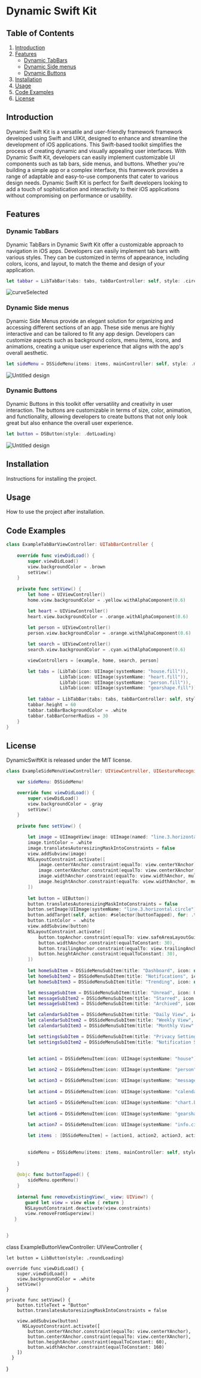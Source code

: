 # Dynamic Swift Kit

## Table of Contents
1. [Introduction](#introduction)
2. [Features](#features)
    - [Dynamic TabBars](#dynamic-tabbars)
    - [Dynamic Side menus](#dynamic-side-menus)
    - [Dynamic Buttons](#dynamic-buttons)
4. [Installation](#installation)
5. [Usage](#usage)
6. [Code Examples](#code-examples)
7. [License](#license)

## Introduction

Dynamic Swift Kit is a versatile and user-friendly framework framework developed using Swift and UIKit, designed to enhance and streamline the development of iOS applications. This Swift-based toolkit simplifies the process of creating dynamic and visually appealing user interfaces. With Dynamic Swift Kit, developers can easily implement customizable UI components such as tab bars, side menus, and buttons. Whether you're building a simple app or a complex interface, this framework provides a range of adaptable and easy-to-use components that cater to various design needs. Dynamic Swift Kit is perfect for Swift developers looking to add a touch of sophistication and interactivity to their iOS applications without compromising on performance or usability.

## Features

### Dynamic TabBars

Dynamic TabBars in Dynamic Swift Kit offer a customizable approach to navigation in iOS apps. Developers can easily implement tab bars with various styles. They can be customized in terms of appearance, including colors, icons, and layout, to match the theme and design of your application.

```swift    
let tabbar = LibTabBar(tabs: tabs, tabBarController: self, style: .circle)
```
![curveSelected](https://github.com/Khasanli/DynamicSwiftKit/assets/47345666/65853548-7bb7-42a8-bcf1-db9eb64adc2d)

### Dynamic Side menus

Dynamic Side Menus provide an elegant solution for organizing and accessing different sections of an app. These side menus are highly interactive and can be tailored to fit any app design. Developers can customize aspects such as background colors, menu items, icons, and animations, creating a unique user experience that aligns with the app's overall aesthetic.

```swift    
let sideMenu = DSSideMenu(items: items, mainController: self, style: .minimizable)
```
![Untitled design](https://github.com/Khasanli/DynamicSwiftKit/assets/47345666/219ae1a6-5d14-4c50-8c64-cd059c1d37b4)


### Dynamic Buttons

Dynamic Buttons in this toolkit offer versatility and creativity in user interaction. The buttons are customizable in terms of size, color, animation, and functionality, allowing developers to create buttons that not only look great but also enhance the overall user experience.

```swift    
let button = DSButton(style: .dotLoading)
```
![Untitled design](https://github.com/Khasanli/DynamicSwiftKit/assets/47345666/3a394743-fa1f-4886-a536-e13f8cd3169e)

## Installation
Instructions for installing the project.

## Usage
How to use the project after installation.

## Code Examples
```swift
class ExampleTabBarViewController: UITabBarController {
    
    override func viewDidLoad() {
        super.viewDidLoad()
        view.backgroundColor = .brown
        setView()
    }
    
    private func setView() {
        let home = UIViewController()
        home.view.backgroundColor = .yellow.withAlphaComponent(0.6)

        let heart = UIViewController()
        heart.view.backgroundColor = .orange.withAlphaComponent(0.6)
        
        let person = UIViewController()
        person.view.backgroundColor = .orange.withAlphaComponent(0.6)

        let search = UIViewController()
        search.view.backgroundColor = .cyan.withAlphaComponent(0.6)

        viewControllers = [example, home, search, person]

        let tabs = [LibTab(icon: UIImage(systemName: "house.fill")),
                    LibTab(icon: UIImage(systemName: "heart.fill")),
                    LibTab(icon: UIImage(systemName: "person.fill")),
                    LibTab(icon: UIImage(systemName: "gearshape.fill"))]
                    
        let tabbar = LibTabBar(tabs: tabs, tabBarController: self, style: .circle)
        tabbar.height = 60
        tabbar.tabBarBackgroundColor = .white
        tabbar.tabBarCornerRadius = 30
    }
}
```

## License

DynamicSwiftKit is released under the MIT license.


```swift
class ExampleSideMenuViewController: UIViewController, UIGestureRecognizerDelegate {

    var sideMenu: DSSideMenu!

    override func viewDidLoad() {
        super.viewDidLoad()
        view.backgroundColor = .gray
        setView()
    }
    
    private func setView() {

        let image = UIImageView(image: UIImage(named: "line.3.horizontal.circle")?.withRenderingMode(.alwaysTemplate))
        image.tintColor = .white
        image.translatesAutoresizingMaskIntoConstraints = false
        view.addSubview(image)
        NSLayoutConstraint.activate([
            image.centerYAnchor.constraint(equalTo: view.centerYAnchor),
            image.centerXAnchor.constraint(equalTo: view.centerXAnchor),
            image.widthAnchor.constraint(equalTo: view.widthAnchor, multiplier: 1/2),
            image.heightAnchor.constraint(equalTo: view.widthAnchor, multiplier: 1/2)
        ])
        
        let button = UIButton()
        button.translatesAutoresizingMaskIntoConstraints = false
        button.setImage(UIImage(systemName: "line.3.horizontal.circle")?.withRenderingMode(.alwaysTemplate), for: .normal)
        button.addTarget(self, action: #selector(buttonTapped), for: .touchUpInside)
        button.tintColor = .white
        view.addSubview(button)
        NSLayoutConstraint.activate([
            button.topAnchor.constraint(equalTo: view.safeAreaLayoutGuide.topAnchor, constant: 10),
            button.widthAnchor.constraint(equalToConstant: 30),
            button.trailingAnchor.constraint(equalTo: view.trailingAnchor, constant: -20),
            button.heightAnchor.constraint(equalToConstant: 30),
        ])
        
        let homeSubItem = DSSideMenuSubItem(title: "Dashboard", icon: nil, action: {print("Dashboard")})
        let homeSubItem2 = DSSideMenuSubItem(title: "Notifications", icon: nil, action: {print("Notifications")})
        let homeSubItem3 = DSSideMenuSubItem(title: "Trending", icon: nil, action: {print("Trending")})

        let messageSubItem = DSSideMenuSubItem(title: "Unread", icon: UIImage(systemName: "message.badge"), action: {print("Unread")})
        let messageSubItem2 = DSSideMenuSubItem(title: "Starred", icon: UIImage(systemName: "star"), action: {print("Starred")})
        let messageSubItem3 = DSSideMenuSubItem(title: "Archived", icon: UIImage(systemName: "archivebox"), action: {print("Archived")})

        let calendarSubItem = DSSideMenuSubItem(title: "Daily View", icon: nil, action: {print("Daily")})
        let calendarSubItem2 = DSSideMenuSubItem(title: "Weekly View", icon: nil, action: {print("Weekly")})
        let calendarSubItem3 = DSSideMenuSubItem(title: "Monthly View", icon: nil, action: {print("Monthly")})

        let settingsSubItem = DSSideMenuSubItem(title: "Privacy Settings", icon: UIImage(systemName: "hand.raised.circle"), action: {print("Privacy")})
        let settingsSubItem2 = DSSideMenuSubItem(title: "Notification Settings", icon: UIImage(systemName: "bell.circle"), action: {print("Notification")})

        
        let action1 = DSSideMenuItem(icon: UIImage(systemName: "house"), selectedIcon:  UIImage(systemName: "house.fill"), title: "Home", action: {print("Home")}, subItems: [homeSubItem, homeSubItem2, homeSubItem3])
        
        let action2 = DSSideMenuItem(icon: UIImage(systemName: "person"), selectedIcon:  UIImage(systemName: "person.fill"), title: "Profile", action: {print("Profile")}, subItems: nil)

        let action3 = DSSideMenuItem(icon: UIImage(systemName: "message"), selectedIcon:  UIImage(systemName: "message.fill"), title: "Messages", action: {print("Messages")}, subItems: [messageSubItem, messageSubItem2, messageSubItem3])
                        
        let action4 = DSSideMenuItem(icon: UIImage(systemName: "calendar"), selectedIcon:  UIImage(systemName: "calendar"), title: "Calendar", action: {print("Calendar")}, subItems: [calendarSubItem, calendarSubItem2, calendarSubItem3])

        let action5 = DSSideMenuItem(icon: UIImage(systemName: "chart.bar.doc.horizontal"), selectedIcon:  UIImage(systemName: "chart.bar.doc.horizontal"), title: "Activities", action: {print("Activities")}, subItems: nil)
        
        let action6 = DSSideMenuItem(icon: UIImage(systemName: "gearshape"), selectedIcon:  UIImage(systemName: "gearshape.fill"), title: "Settings", action: {print("Settings")}, subItems: [settingsSubItem, settingsSubItem2])
        
        let action7 = DSSideMenuItem(icon: UIImage(systemName: "info.circle"), selectedIcon:  UIImage(systemName: "info.circle"), title: "About us", action: {print("seven")}, subItems: nil)

        let items : [DSSideMenuItem] = [action1, action2, action3, action4, action5, action6, action7]
    
        
        sideMenu = DSSideMenu(items: items, mainController: self, style: .minimizable)
            
    }
    
    @objc func buttonTapped() {
        sideMenu.openMenu()
    }
    
    internal func removeExistingView(_ view: UIView?) {
       guard let view = view else { return }
       NSLayoutConstraint.deactivate(view.constraints)
       view.removeFromSuperview()
   }

   
}
```


class ExampleButtonViewController: UIViewController {

    let button = LibButton(style: .roundLoading)

    override func viewDidLoad() {
        super.viewDidLoad()
        view.backgroundColor = .white
        setView()
    }
    
    private func setView() {
        button.titleText = "Button"
        button.translatesAutoresizingMaskIntoConstraints = false

        view.addSubview(button)
          NSLayoutConstraint.activate([
            button.centerYAnchor.constraint(equalTo: view.centerYAnchor),
            button.centerXAnchor.constraint(equalTo: view.centerXAnchor),
            button.heightAnchor.constraint(equalToConstant: 60),
            button.widthAnchor.constraint(equalToConstant: 160)
        ])
      }
}
